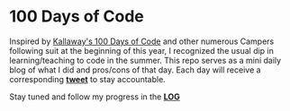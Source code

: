 # 100 Days of Code
Inspired by <a href="https://github.com/Kallaway/100-days-of-code" target="_blank"> Kallaway's 100 Days of Code</a> and other numerous Campers following suit at the beginning of this year, I recognized the usual dip in learning/teaching to code in the summer. This repo serves as a mini daily blog of what I did and pros/cons of that day. Each day will receive a corresponding <b><a href="https://twitter.com/haley_elder" target="_blank">tweet</a></b> to stay accountable.

Stay tuned and follow my progress in the <b><a href="https://github.com/haleyelder/100-days-of-code/blob/master/log.md">LOG</a></b>

